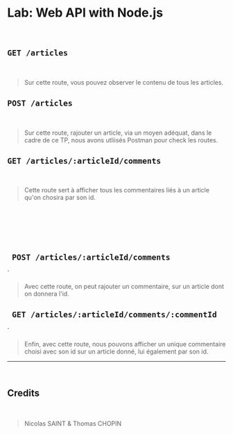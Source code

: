 # Lab: Web API with Node.js
​
## `GET /articles`
​
> Sur cette route, vous pouvez observer le contenu de tous les articles.


## `POST /articles`
​
> Sur cette route, rajouter un article, via un moyen adéquat, dans le cadre de ce TP, nous avons utliisés Postman pour check les routes.
​
​
## `GET /articles/:articleId/comments`
​
>  Cette route sert à afficher tous les commentaires liés à un article qu'on chosira par son id.
 
​
---
​
## ` POST /articles/:articleId/comments`
`
​
> Avec cette route, on peut rajouter un commentaire, sur un article dont on donnera l'id.

## ` GET /articles/:articleId/comments/:commentId`
`
​
> Enfin, avec cette route, nous pouvons afficher un unique commentaire choisi avec son id sur un article donné, lui également par son id.
​
---
​
## Credits
​
> Nicolas SAINT & Thomas CHOPIN